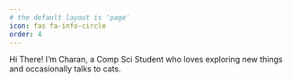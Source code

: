 ```yaml
---
# the default layout is 'page'
icon: fas fa-info-circle
order: 4
---
```


Hi There!
I’m Charan, a Comp Sci Student who loves exploring new things and occasionally talks to cats.
